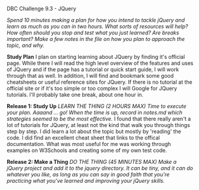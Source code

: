 DBC Challenge 9.3 - JQuery

*Spend 10 minutes making a plan for how you intend to tackle jQuery and learn as much as you can in two hours. What sorts of resources will help? How often should you stop and test what you just learned? Are breaks important? Make a few notes in the file on how you plan to approach the topic, and why.*

**Study Plan**
I plan on starting learning about JQuery by finding it's official page. While there I will read the high level overview of the features and uses of JQuery and if the page has a tutorial or quick start guide, I will work through that as well. In addition, I will find and bookmark some good cheatsheets or useful reference sites for JQuery. If there is no tutorial at the official site or if it's too simple or too complex I will Google for JQuery tutorials. I'll probably take one break, about one hour in.

**Release 1: Study Up**
*LEARN THE THING (2 HOURS MAX)*
*Time to execute your plan. Aaaand ... go! When the time is up, record in notes.md which strategies seemed to be the most effective.*
I found that there really aren't a lot of tutorials for JQuery, at least not the kind that walk you through things step by step. I did learn a lot about the topic but mostly by 'reading' the code. I did find an excellent cheat sheet that links to the offical documentation. What was most useful for me was working through examples on W3Schools and creating some of my own test code.


**Release 2: Make a Thing**
*DO THE THING (45 MINUTES MAX)*
*Make a jQuery project and add it to the jquery directory. It can be tiny, and it can do whatever you like, as long as you can say in good faith that you're practicing what you've learned and improving your jQuery skills.*


